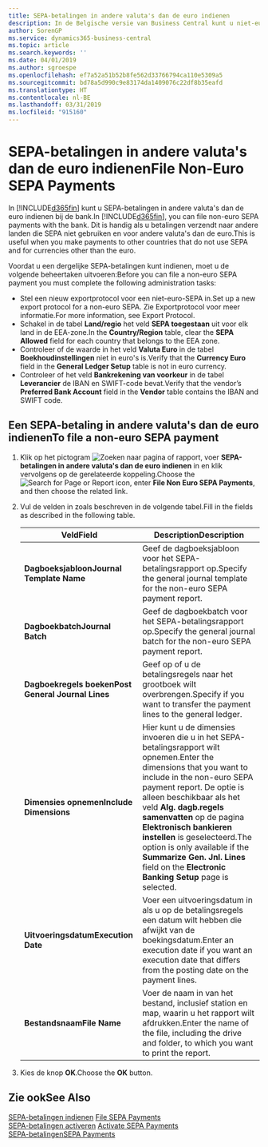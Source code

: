 ```yaml
---
title: SEPA-betalingen in andere valuta's dan de euro indienen
description: In de Belgische versie van Business Central kunt u niet-euro SEPA-betalingen bij de bank archiveren. Dit is handig als u betalingen verzendt naar andere landen die SEPA niet gebruiken en voor andere valuta's dan de euro.
author: SorenGP
ms.service: dynamics365-business-central
ms.topic: article
ms.search.keywords: ''
ms.date: 04/01/2019
ms.author: sgroespe
ms.openlocfilehash: ef7a52a51b52b8fe562d33766794ca110e5309a5
ms.sourcegitcommit: bd78a5d990c9e83174da1409076c22df8b35eafd
ms.translationtype: HT
ms.contentlocale: nl-BE
ms.lasthandoff: 03/31/2019
ms.locfileid: "915160"
---
```

# <a name="file-non-euro-sepa-payments"></a><span data-ttu-id="06473-104">SEPA-betalingen in andere valuta's dan de euro indienen</span><span class="sxs-lookup"><span data-stu-id="06473-104">File Non-Euro SEPA Payments</span></span>
<span data-ttu-id="06473-105">In [!INCLUDE[d365fin](../../includes/d365fin_md.md)] kunt u SEPA-betalingen in andere valuta's dan de euro indienen bij de bank.</span><span class="sxs-lookup"><span data-stu-id="06473-105">In [!INCLUDE[d365fin](../../includes/d365fin_md.md)], you can file non-euro SEPA payments with the bank.</span></span> <span data-ttu-id="06473-106">Dit is handig als u betalingen verzendt naar andere landen die SEPA niet gebruiken en voor andere valuta's dan de euro.</span><span class="sxs-lookup"><span data-stu-id="06473-106">This is useful when you make payments to other countries that do not use SEPA and for currencies other than the euro.</span></span>  

<span data-ttu-id="06473-107">Voordat u een dergelijke SEPA-betalingen kunt indienen, moet u de volgende beheertaken uitvoeren:</span><span class="sxs-lookup"><span data-stu-id="06473-107">Before you can file a non-euro SEPA payment you must complete the following administration tasks:</span></span>  

- <span data-ttu-id="06473-108">Stel een nieuw exportprotocol voor een niet-euro-SEPA in.</span><span class="sxs-lookup"><span data-stu-id="06473-108">Set up a new export protocol for a non-euro SEPA.</span></span> <span data-ttu-id="06473-109">Zie Exportprotocol voor meer informatie.</span><span class="sxs-lookup"><span data-stu-id="06473-109">For more information, see Export Protocol.</span></span>  
- <span data-ttu-id="06473-110">Schakel in de tabel **Land/regio** het veld **SEPA toegestaan** uit voor elk land in de EEA-zone.</span><span class="sxs-lookup"><span data-stu-id="06473-110">In the **Country/Region** table, clear the **SEPA Allowed** field for each country that belongs to the EEA zone.</span></span>  
- <span data-ttu-id="06473-111">Controleer of de waarde in het veld **Valuta Euro** in de tabel **Boekhoudinstellingen** niet in euro's is.</span><span class="sxs-lookup"><span data-stu-id="06473-111">Verify that the **Currency Euro** field in the **General Ledger Setup** table is not in euro currency.</span></span>  
- <span data-ttu-id="06473-112">Controleer of het veld **Bankrekening van voorkeur** in de tabel **Leverancier** de IBAN en SWIFT-code bevat.</span><span class="sxs-lookup"><span data-stu-id="06473-112">Verify that the vendor’s **Preferred Bank Account** field in the **Vendor** table contains the IBAN and SWIFT code.</span></span>  

## <a name="to-file-a-non-euro-sepa-payment"></a><span data-ttu-id="06473-113">Een SEPA-betaling in andere valuta's dan de euro indienen</span><span class="sxs-lookup"><span data-stu-id="06473-113">To file a non-euro SEPA payment</span></span>  

1.  <span data-ttu-id="06473-114">Klik op het pictogram ![Zoeken naar pagina of rapport](../../media/ui-search/search_small.png "Pictogram Zoeken naar pagina of rapport"), voer **SEPA-betalingen in andere valuta's dan de euro indienen** in en klik vervolgens op de gerelateerde koppeling.</span><span class="sxs-lookup"><span data-stu-id="06473-114">Choose the ![Search for Page or Report](../../media/ui-search/search_small.png "Search for Page or Report icon") icon, enter **File Non Euro SEPA Payments**, and then choose the related link.</span></span>  
2.  <span data-ttu-id="06473-115">Vul de velden in zoals beschreven in de volgende tabel.</span><span class="sxs-lookup"><span data-stu-id="06473-115">Fill in the fields as described in the following table.</span></span>  

    |<span data-ttu-id="06473-116">Veld</span><span class="sxs-lookup"><span data-stu-id="06473-116">Field</span></span>|<span data-ttu-id="06473-117">Description</span><span class="sxs-lookup"><span data-stu-id="06473-117">Description</span></span>|  
    |---------------------------------|---------------------------------------|  
    |<span data-ttu-id="06473-118">**Dagboeksjabloon**</span><span class="sxs-lookup"><span data-stu-id="06473-118">**Journal Template Name**</span></span>|<span data-ttu-id="06473-119">Geef de dagboeksjabloon voor het SEPA-betalingsrapport op.</span><span class="sxs-lookup"><span data-stu-id="06473-119">Specify the general journal template for the non-euro SEPA payment report.</span></span>|  
    |<span data-ttu-id="06473-120">**Dagboekbatch**</span><span class="sxs-lookup"><span data-stu-id="06473-120">**Journal Batch**</span></span>|<span data-ttu-id="06473-121">Geef de dagboekbatch voor het SEPA-betalingsrapport op.</span><span class="sxs-lookup"><span data-stu-id="06473-121">Specify the general journal batch for the non-euro SEPA payment report.</span></span>|  
    |<span data-ttu-id="06473-122">**Dagboekregels boeken**</span><span class="sxs-lookup"><span data-stu-id="06473-122">**Post General Journal Lines**</span></span>|<span data-ttu-id="06473-123">Geef op of u de betalingsregels naar het grootboek wilt overbrengen.</span><span class="sxs-lookup"><span data-stu-id="06473-123">Specify if you want to transfer the payment lines to the general ledger.</span></span>|  
    |<span data-ttu-id="06473-124">**Dimensies opnemen**</span><span class="sxs-lookup"><span data-stu-id="06473-124">**Include Dimensions**</span></span>|<span data-ttu-id="06473-125">Hier kunt u de dimensies invoeren die u in het SEPA-betalingsrapport wilt opnemen.</span><span class="sxs-lookup"><span data-stu-id="06473-125">Enter the dimensions that you want to include in the non-euro SEPA payment report.</span></span> <span data-ttu-id="06473-126">De optie is alleen beschikbaar als het veld **Alg. dagb.regels samenvatten** op de pagina **Elektronisch bankieren instellen** is geselecteerd.</span><span class="sxs-lookup"><span data-stu-id="06473-126">The option is only available if the **Summarize Gen. Jnl. Lines** field on the **Electronic Banking Setup** page is selected.</span></span>|  
    |<span data-ttu-id="06473-127">**Uitvoeringsdatum**</span><span class="sxs-lookup"><span data-stu-id="06473-127">**Execution Date**</span></span>|<span data-ttu-id="06473-128">Voer een uitvoeringsdatum in als u op de betalingsregels een datum wilt hebben die afwijkt van de boekingsdatum.</span><span class="sxs-lookup"><span data-stu-id="06473-128">Enter an execution date if you want an execution date that differs from the posting date on the payment lines.</span></span>|  
    |<span data-ttu-id="06473-129">**Bestandsnaam**</span><span class="sxs-lookup"><span data-stu-id="06473-129">**File Name**</span></span>|<span data-ttu-id="06473-130">Voer de naam in van het bestand, inclusief station en map, waarin u het rapport wilt afdrukken.</span><span class="sxs-lookup"><span data-stu-id="06473-130">Enter the name of the file, including the drive and folder, to which you want to print the report.</span></span>|  

3.  <span data-ttu-id="06473-131">Kies de knop **OK**.</span><span class="sxs-lookup"><span data-stu-id="06473-131">Choose the **OK** button.</span></span>  

## <a name="see-also"></a><span data-ttu-id="06473-132">Zie ook</span><span class="sxs-lookup"><span data-stu-id="06473-132">See Also</span></span>  
 <span data-ttu-id="06473-133">[SEPA-betalingen indienen](how-to-file-sepa-payments.md) </span><span class="sxs-lookup"><span data-stu-id="06473-133">[File SEPA Payments](how-to-file-sepa-payments.md) </span></span>  
 <span data-ttu-id="06473-134">[SEPA-betalingen activeren](how-to-activate-sepa-payments.md) </span><span class="sxs-lookup"><span data-stu-id="06473-134">[Activate SEPA Payments](how-to-activate-sepa-payments.md) </span></span>  
 [<span data-ttu-id="06473-135">SEPA-betalingen</span><span class="sxs-lookup"><span data-stu-id="06473-135">SEPA Payments</span></span>](sepa-payments.md)
